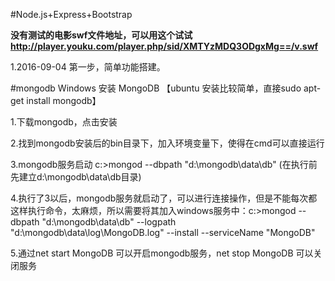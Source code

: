 #Node.js+Express+Bootstrap


<B>没有测试的电影swf文件地址，可以用这个试试 http://player.youku.com/player.php/sid/XMTYzMDQ3ODgxMg==/v.swf </B>

1.2016-09-04 第一步，简单功能搭建。

#mongodb
Windows 安装 MongoDB 【ubuntu 安装比较简单，直接sudo apt-get install mongodb】

1.下载mongodb，点击安装

2.找到mongodb安装后的bin目录下，加入环境变量下，使得在cmd可以直接运行


3.mongodb服务启动   c:>mongod --dbpath "d:\mongodb\data\db"   (在执行前先建立d:\mongodb\data\db目录)


4.执行了3以后，mongodb服务就启动了，可以进行连接操作，但是不能每次都这样执行命令，太麻烦，所以需要将其加入windows服务中：c:>mongod --dbpath "d:\mongodb\data\db" --logpath "d:\mongodb\data\log\MongoDB.log" --install --serviceName "MongoDB"


5.通过net start MongoDB 可以开启mongodb服务，net stop MongoDB 可以关闭服务

